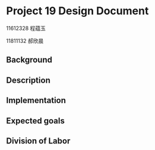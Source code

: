 # Project 19 Design Document 

11612328 程蕴玉  

11811132 郝欣晨

## Background



## Description



## Implementation



## Expected goals



## Division of Labor
